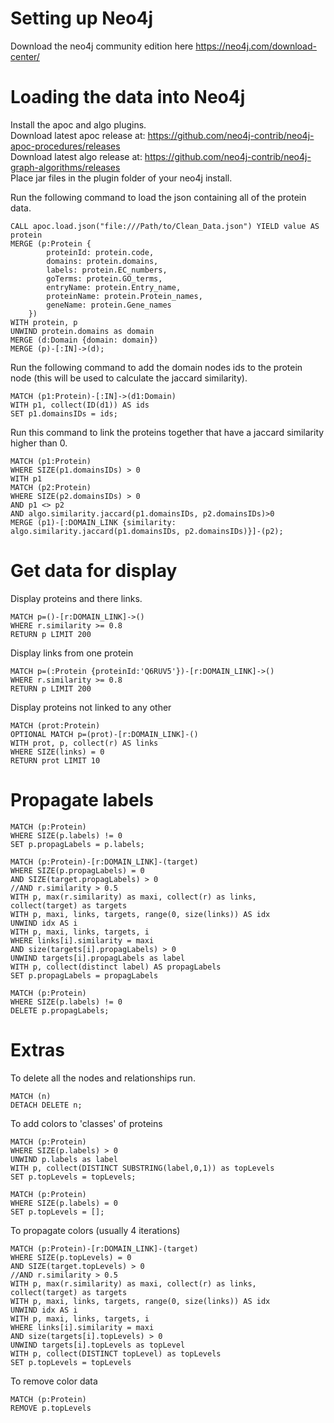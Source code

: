 # Setting up Neo4j
Download the neo4j community edition here https://neo4j.com/download-center/

# Loading the data into Neo4j
Install the apoc and algo plugins. <br>
Download latest apoc release at: https://github.com/neo4j-contrib/neo4j-apoc-procedures/releases <br>
Download latest algo release at: https://github.com/neo4j-contrib/neo4j-graph-algorithms/releases <br>
Place jar files in the plugin folder of your neo4j install.

Run the following command to load the json containing all of the protein data.
```
CALL apoc.load.json("file:///Path/to/Clean_Data.json") YIELD value AS protein
MERGE (p:Protein {
        proteinId: protein.code, 
        domains: protein.domains, 
        labels: protein.EC_numbers, 
        goTerms: protein.GO_terms, 
        entryName: protein.Entry_name, 
        proteinName: protein.Protein_names, 
        geneName: protein.Gene_names 
    })
WITH protein, p
UNWIND protein.domains as domain
MERGE (d:Domain {domain: domain})
MERGE (p)-[:IN]->(d);
```

Run the following command to add the domain nodes ids to the protein node (this will be used to calculate the jaccard similarity).
```
MATCH (p1:Protein)-[:IN]->(d1:Domain)
WITH p1, collect(ID(d1)) AS ids
SET p1.domainsIDs = ids;
```

Run this command to link the proteins together that have a jaccard similarity higher than 0.
```
MATCH (p1:Protein)
WHERE SIZE(p1.domainsIDs) > 0
WITH p1
MATCH (p2:Protein)
WHERE SIZE(p2.domainsIDs) > 0
AND p1 <> p2
AND algo.similarity.jaccard(p1.domainsIDs, p2.domainsIDs)>0
MERGE (p1)-[:DOMAIN_LINK {similarity: algo.similarity.jaccard(p1.domainsIDs, p2.domainsIDs)}]-(p2);
```

# Get data for display
Display proteins and there links.
```
MATCH p=()-[r:DOMAIN_LINK]->()
WHERE r.similarity >= 0.8
RETURN p LIMIT 200
```

Display links from one protein
```
MATCH p=(:Protein {proteinId:'Q6RUV5'})-[r:DOMAIN_LINK]->()
WHERE r.similarity >= 0.8
RETURN p LIMIT 200
```

Display proteins not linked to any other
```
MATCH (prot:Protein)
OPTIONAL MATCH p=(prot)-[r:DOMAIN_LINK]-()
WITH prot, p, collect(r) AS links
WHERE SIZE(links) = 0
RETURN prot LIMIT 10
```

# Propagate labels
```
MATCH (p:Protein)
WHERE SIZE(p.labels) != 0
SET p.propagLabels = p.labels;
```

```
MATCH (p:Protein)-[r:DOMAIN_LINK]-(target)
WHERE SIZE(p.propagLabels) = 0
AND SIZE(target.propagLabels) > 0
//AND r.similarity > 0.5
WITH p, max(r.similarity) as maxi, collect(r) as links, collect(target) as targets
WITH p, maxi, links, targets, range(0, size(links)) AS idx
UNWIND idx AS i
WITH p, maxi, links, targets, i
WHERE links[i].similarity = maxi
AND size(targets[i].propagLabels) > 0 
UNWIND targets[i].propagLabels as label
WITH p, collect(distinct label) AS propagLabels
SET p.propagLabels = propagLabels
```

```
MATCH (p:Protein)
WHERE SIZE(p.labels) != 0
DELETE p.propagLabels;
```

# Extras
To delete all the nodes and relationships run.
```
MATCH (n)
DETACH DELETE n;
```

To add colors to 'classes' of proteins
```
MATCH (p:Protein)
WHERE SIZE(p.labels) > 0
UNWIND p.labels as label
WITH p, collect(DISTINCT SUBSTRING(label,0,1)) as topLevels
SET p.topLevels = topLevels;
```
```
MATCH (p:Protein)
WHERE SIZE(p.labels) = 0
SET p.topLevels = [];
```

To propagate colors (usually 4 iterations)
```
MATCH (p:Protein)-[r:DOMAIN_LINK]-(target)
WHERE SIZE(p.topLevels) = 0
AND SIZE(target.topLevels) > 0
//AND r.similarity > 0.5
WITH p, max(r.similarity) as maxi, collect(r) as links, collect(target) as targets
WITH p, maxi, links, targets, range(0, size(links)) AS idx
UNWIND idx AS i
WITH p, maxi, links, targets, i
WHERE links[i].similarity = maxi
AND size(targets[i].topLevels) > 0
UNWIND targets[i].topLevels as topLevel
WITH p, collect(DISTINCT topLevel) as topLevels
SET p.topLevels = topLevels
```

To remove color data
```
MATCH (p:Protein)
REMOVE p.topLevels
```